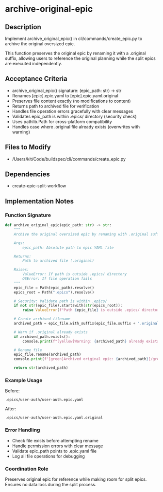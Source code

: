 # archive-original-epic

## Description

Implement archive_original_epic() in cli/commands/create_epic.py to archive the
original oversized epic.

This function preserves the original epic by renaming it with a .original
suffix, allowing users to reference the original planning while the split epics
are executed independently.

## Acceptance Criteria

- archive_original_epic() signature: (epic_path: str) -> str
- Renames [epic].epic.yaml to [epic].epic.yaml.original
- Preserves file content exactly (no modifications to content)
- Returns path to archived file for verification
- Handles file operation errors gracefully with clear messages
- Validates epic_path is within .epics/ directory (security check)
- Uses pathlib.Path for cross-platform compatibility
- Handles case where .original file already exists (overwrites with warning)

## Files to Modify

- /Users/kit/Code/buildspec/cli/commands/create_epic.py

## Dependencies

- create-epic-split-workflow

## Implementation Notes

### Function Signature

```python
def archive_original_epic(epic_path: str) -> str:
    """
    Archive the original oversized epic by renaming with .original suffix.

    Args:
        epic_path: Absolute path to epic YAML file

    Returns:
        Path to archived file (.original)

    Raises:
        ValueError: If path is outside .epics/ directory
        OSError: If file operation fails
    """
    epic_file = Path(epic_path).resolve()
    epics_root = Path(".epics").resolve()

    # Security: Validate path is within .epics/
    if not str(epic_file).startswith(str(epics_root)):
        raise ValueError(f"Path {epic_file} is outside .epics/ directory")

    # Create archived filename
    archived_path = epic_file.with_suffix(epic_file.suffix + ".original")

    # Warn if .original already exists
    if archived_path.exists():
        console.print(f"[yellow]Warning: {archived_path} already exists, overwriting[/yellow]")

    # Rename file
    epic_file.rename(archived_path)
    console.print(f"[green]Archived original epic: {archived_path}[/green]")

    return str(archived_path)
```

### Example Usage

Before:

```
.epics/user-auth/user-auth.epic.yaml
```

After:

```
.epics/user-auth/user-auth.epic.yaml.original
```

### Error Handling

- Check file exists before attempting rename
- Handle permission errors with clear message
- Validate epic_path points to .epic.yaml file
- Log all file operations for debugging

### Coordination Role

Preserves original epic for reference while making room for split epics. Ensures
no data loss during the split process.

